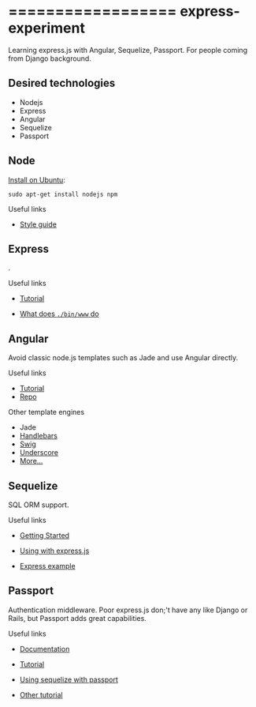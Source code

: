 ==================
express-experiment
==================

Learning express.js with Angular, Sequelize, Passport. 
For people coming from Django background.

Desired technologies
--------------------

- Nodejs
- Express
- Angular
- Sequelize
- Passport

Node
----

[Install on Ubuntu](http://stackoverflow.com/questions/25823131/node-http-server-not-working):

    sudo apt-get install nodejs npm

Useful links
- [Style guide](http://nodeguide.com/style.html)

Express
-------
.

Useful links

- [Tutorial](http://expressjs.com/en/starter/installing.html)

- [What does `./bin/www` do](http://stackoverflow.com/questions/23169941/what-does-bin-www-do-in-express-4-x)

Angular
-------

Avoid classic node.js templates such as Jade and use Angular directly.

Useful links
- [Tutorial](https://code.angularjs.org/1.4.8/docs/tutorial/step_00)
- [Repo](https://github.com/angular/angular-phonecat)

Other template engines
- Jade
- [Handlebars](http://handlebarsjs.com/)
- [Swig](http://paularmstrong.github.io/swig/)
- [Underscore](http://documentcloud.github.io/underscore/)
- [More...](https://www.quora.com/What-is-the-best-Node-js-template-engine)

Sequelize
---------

SQL ORM support.

Useful links

- [Getting Started](http://docs.sequelizejs.com/en/latest/docs/getting-started/)

- [Using with express.js](http://docs.sequelizejs.com/en/1.7.0/articles/express/)

- [Express example](https://github.com/sequelize/express-example)

Passport
--------

Authentication middleware. Poor express.js don;'t have any like Django or
Rails, but Passport adds great capabilities.

Useful links

- [Documentation](http://passportjs.org/docs)

- [Tutorial](http://code.tutsplus.com/tutorials/authenticating-nodejs-applications-with-passport--cms-21619)

- [Using sequelize with passport](http://www.hamiltonchapman.com/blog/2014/3/25/user-accounts-using-sequelize-and-passport-in-nodejs)

- [Other tutorial](https://orchestrate.io/blog/2014/06/26/build-user-authentication-with-node-js-express-passport-and-orchestrate/)
